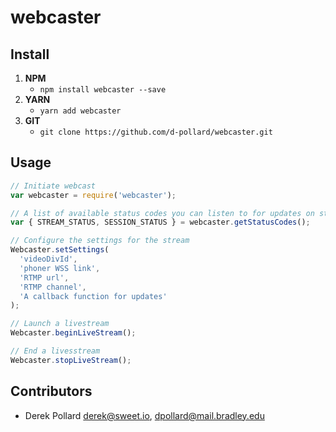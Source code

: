 # webcaster

## Install
1) **NPM**
    * `npm install webcaster --save`
2) **YARN**
	* `yarn add webcaster`
3) **GIT**
    * `git clone https://github.com/d-pollard/webcaster.git`

## Usage
```javascript
// Initiate webcast
var webcaster = require('webcaster');

// A list of available status codes you can listen to for updates on stream health
var { STREAM_STATUS, SESSION_STATUS } = webcaster.getStatusCodes();

// Configure the settings for the stream
Webcaster.setSettings(
  'videoDivId',
  'phoner WSS link',
  'RTMP url',
  'RTMP channel',
  'A callback function for updates'
);

// Launch a livestream
Webcaster.beginLiveStream();

// End a livesstream
Webcaster.stopLiveStream();
```
  
## Contributors
* Derek Pollard <derek@sweet.io>, <dpollard@mail.bradley.edu>